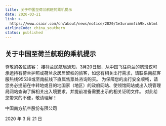 ```yaml
---
title: 关于中国至荷兰航班的乘机提示
date: 2020-03-21
link: >-
  https://www.csair.com/cn/about/news/notice/2020/1e3urummfih9k.shtml
airlineCode: china_southern
status: published
---
```

## 关于中国至荷兰航班的乘机提示

尊敬的各位旅客： 接荷兰民航局通知，3月20日起，从中国飞往荷兰的航班仅可承运持有荷兰护照或荷兰永居居留权的旅客，如您有相关出行需求，请联系南航客服热线95539或至南航线下直属售票处咨询购买。 为保障您的出行安全顺畅，请您务必提前在中转地或目的地国家（地区）的政府网站、使领馆网站或出入境管理局网站查询了解相关出入境要求，并提前准备需要出示的相关证明文件。 对此给您带来的不便，敬请理解！

中国南方航空股份有限公司

2020 年 3 月 21 日
